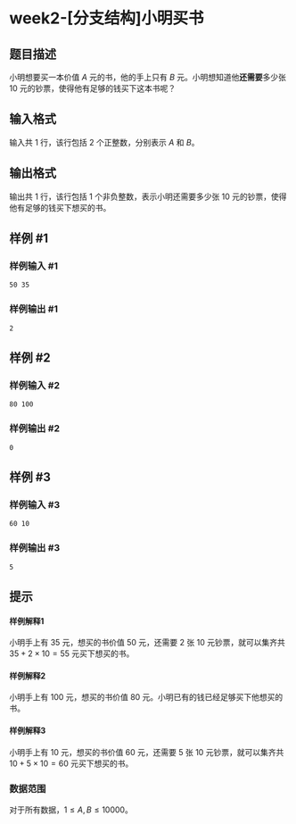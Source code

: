 # week2-[分支结构]小明买书

## 题目描述

小明想要买一本价值 $A$ 元的书，他的手上只有 $B$ 元。小明想知道他**还需要**多少张 $10$ 元的钞票，使得他有足够的钱买下这本书呢？

## 输入格式

输入共 $1$ 行，该行包括 $2$ 个正整数，分别表示 $A$ 和 $B$。

## 输出格式

输出共 $1$ 行，该行包括 $1$ 个非负整数，表示小明还需要多少张 $10$ 元的钞票，使得他有足够的钱买下想买的书。

## 样例 #1

### 样例输入 #1

```
50 35
```

### 样例输出 #1

```
2
```

## 样例 #2

### 样例输入 #2

```
80 100
```

### 样例输出 #2

```
0
```

## 样例 #3

### 样例输入 #3

```
60 10
```

### 样例输出 #3

```
5
```

## 提示

#### 样例解释1

小明手上有 $35$ 元，想买的书价值 $50$ 元，还需要 $2$ 张 $10$ 元钞票，就可以集齐共 $35 + 2 \times 10 = 55$ 元买下想买的书。

#### 样例解释2

小明手上有 $100$ 元，想买的书价值 $80$ 元。小明已有的钱已经足够买下他想买的书。

#### 样例解释3

小明手上有 $10$ 元，想买的书价值 $60$ 元，还需要 $5$ 张 $10$ 元钞票，就可以集齐共 $10 + 5 \times 10 = 60$ 元买下想买的书。

### 数据范围

对于所有数据，$1 \le A,B \le 10000$。